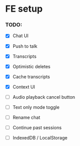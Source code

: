 # FE setup

### TODO:
- [x] Chat UI
- [x] Push to talk
- [x] Transcripts
- [x] Optimistic deletes
- [x] Cache transcripts
- [x] Context UI
- [ ] Audio playback cancel button
- [ ] Text only mode toggle
- [ ] Rename chat
- [ ] Continue past sessions
- [ ] IndexedDB / LocalStorage



